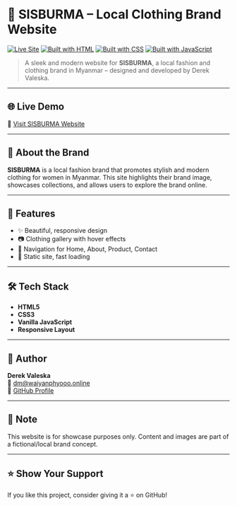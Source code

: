 # 🧵 SISBURMA – Local Clothing Brand Website

[![Live Site](https://img.shields.io/badge/Live%20Website-Visit-green?style=flat&logo=google-chrome)](https://waiyanphyooo21.github.io/sis/)
[![Built with HTML](https://img.shields.io/badge/HTML5-E34F26?style=flat&logo=html5&logoColor=white)](#)
[![Built with CSS](https://img.shields.io/badge/CSS3-1572B6?style=flat&logo=css3&logoColor=white)](#)
[![Built with JavaScript](https://img.shields.io/badge/JavaScript-F7DF1E?style=flat&logo=javascript&logoColor=black)](#)

> A sleek and modern website for **SISBURMA**, a local fashion and clothing brand in Myanmar – designed and developed by Derek Valeska.

---

## 🌐 Live Demo

🔗 [Visit SISBURMA Website](https://waiyanphyooo21.github.io/sis/)

---

## 👗 About the Brand

**SISBURMA** is a local fashion brand that promotes stylish and modern clothing for women in Myanmar. This site highlights their brand image, showcases collections, and allows users to explore the brand online.

---

## 📸 Features

- ✨ Beautiful, responsive design  
- 📷 Clothing gallery with hover effects  
- 🔗 Navigation for Home, About, Product, Contact  
- 📄 Static site, fast loading

---

## 🛠️ Tech Stack

- **HTML5**
- **CSS3**
- **Vanilla JavaScript**
- **Responsive Layout**

---
## 🙋 Author

**Derek Valeska**  
📧 [dm@waiyanphyooo.online](mailto:dm@waiyanphyooo.online)   
🐙 [GitHub Profile](https://github.com/waiyanphyooo21)

---

## 📌 Note

This website is for showcase purposes only. Content and images are part of a fictional/local brand concept.

---

## ⭐️ Show Your Support

If you like this project, consider giving it a ⭐️ on GitHub!


